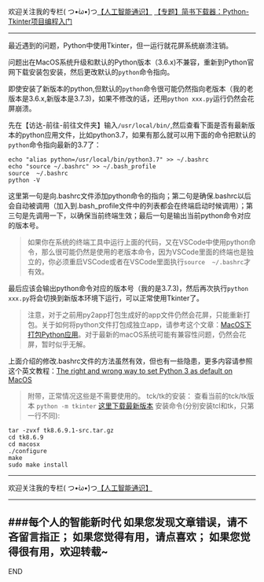 欢迎关注我的专栏( つ•̀ω•́)つ[【人工智能通识】](https://www.jianshu.com/c/e9a7b7b7024d)
[【专题】简书下载器：Python-Tkinter项目编程入门](https://www.jianshu.com/p/0f5011b3d6bb)

---

最近遇到的问题，Python中使用Tkinter，但一运行就花屏系统崩溃注销。

问题出在MacOS系统升级和默认的Python版本（3.6.x)不兼容，重新到Python官网下载安装包安装，然后更改默认的`python`命令指向。

即使安装了新版本的python,但默认的`python`命令很可能仍然指向老版本（我的老版本是3.6.x,新版本是3.7.3)，如果不修改的话，还用`python xxx.py`运行仍然会花屏崩溃。

先在【访达-前往-前往文件夹】输入`/usr/local/bin/`,然后查看下面是否有最新版本的python应用文件，比如python3.7，如果有那么就可以用下面的命令把默认的`python`命令指向最新的3.7了：
```
echo "alias python=/usr/local/bin/python3.7" >> ~/.bashrc
echo "source ~/.bashrc" >> ~/.bash_profile
source  ~/.bashrc
python -V
```
这里第一句是向.bashrc文件添加python命令的指向；第二句是确保.bashrc以后会自动被调用（加入到.bash_profile文件中的列表都会在终端启动时候调用）；第三句是先调用一下，以确保当前终端生效；最后一句是输出当前python命令对应的版本号。

>如果你在系统的终端工具中运行上面的代码，又在VSCode中使用python命令，那么很可能仍然是使用的老版本命令，因为VSCode里面的终端也是独立的，你必须重启VSCode或者在VSCode里面执行`source  ~/.bashrc`才有效。

最后应该会输出python命令对应的版本号（我的是3.7.3)，然后再次执行`python xxx.py`将会切换到新版本环境下运行，可以正常使用Tkinter了。

>注意，对于之前用py2app打包生成好的app文件仍然会花屏，只能重新打包。关于如何将python文件打包成独立app，请参考这个文章：[MacOS下打包Python应用](https://www.jianshu.com/p/5ad62b355c07)。对于最新的macOS系统可能有兼容性问题，仍然会花屏，暂时似乎无解。

上面介绍的修改.bashrc文件的方法虽然有效，但也有一些隐患，更多内容请参照这个英文教程：[The right and wrong way to set Python 3 as default on MacOS](https://opensource.com/article/19/5/python-3-default-macos)


>附带，正常情况这些是不需要使用的。
tck/tk的安装：
查看当前的tck/tk版本
`python -m tkinter`
[这里下载最新版本](https://tcl.tk/software/tcltk/)
安装命令(分别安装tcl和tk，只第一行不同):
```
tar -zvxf tk8.6.9.1-src.tar.gz
cd tk8.6.9
cd macosx
./configure
make
sudo make install
```

---
欢迎关注我的专栏( つ•̀ω•́)つ[【人工智能通识】](https://www.jianshu.com/c/e9a7b7b7024d)

---
###每个人的智能新时代
如果您发现文章错误，请不吝留言指正；
如果您觉得有用，请点喜欢；
如果您觉得很有用，欢迎转载~
---
END